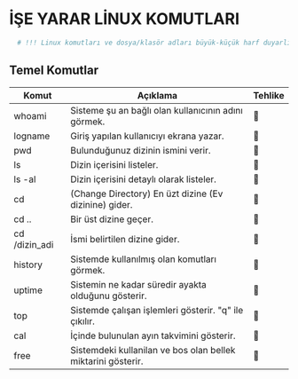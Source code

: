 # İŞE YARAR LİNUX KOMUTLARI

```bash
  # !!! Linux komutları ve dosya/klasör adları büyük-küçük harf duyarlıdır. !!!
```

## Temel Komutlar

| Komut |Açıklama  |Tehlike|
|--|--|--|
| whoami  | Sisteme şu an bağlı olan kullanıcının adını görmek. | :green_heart: |
| logname | Giriş yapılan kullanıcıyı ekrana yazar. | :green_heart: |
| pwd | Bulunduğunuz dizinin ismini verir. | :green_heart: |
| ls | Dizin içerisini listeler. | :green_heart: |
| ls -al | Dizin içerisini detaylı olarak listeler. | :green_heart: |
| cd | (Change Directory) En üzt dizine (Ev dizinine) gider. | :green_heart: |
| cd ..| Bir üst dizine geçer. | :green_heart: |
| cd /dizin_adi | İsmi belirtilen dizine gider. | :green_heart: |
| history |Sistemde kullanılmış olan komutları görmek. | :green_heart: |
| uptime | Sistemin ne kadar süredir ayakta olduğunu gösterir. | :green_heart: |
| top | Sistemde çalışan işlemleri gösterir. "q" ile çıkılır. | :green_heart: |
| cal | İçinde bulunulan ayın takvimini gösterir. | :green_heart: |
| free | Sistemdeki kullanilan ve bos olan bellek miktarini gösterir. | :green_heart: |
